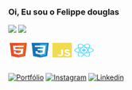 ### Oi, Eu sou o Felippe douglas <br/>
<img height="130em" src="https://github-readme-stats.vercel.app/api?username=felippedouglas&show_icons=true&theme=dark&include_all_commits=true&count_private=true"/>
<img height="132em" src="https://github-readme-stats.vercel.app/api/top-langs/?username=felippedouglas&layout=compact&langs_count=7&theme=dark"/>

<div style="display: inline_block"><br>
    <img align="center" alt="HTML" height="30" width="40" src="https://raw.githubusercontent.com/devicons/devicon/master/icons/html5/html5-original.svg">
    <img align="center" alt="CSS" height="30" width="40" src="https://raw.githubusercontent.com/devicons/devicon/master/icons/css3/css3-original.svg">
    <img align="center" alt="Javascript" height="30" width="40" src="https://raw.githubusercontent.com/devicons/devicon/master/icons/javascript/javascript-plain.svg">
    <img align="center" alt="React" height="30" width="40" src="https://raw.githubusercontent.com/devicons/devicon/master/icons/react/react-original.svg">
</div><br>

[![Portfólio](https://img.shields.io/website?label=Felippedouglas.online&style=for-the-badge&url=https://felippedouglas.online/)](https://felippedouglas.online)
[![Instagram](https://img.shields.io/badge/Instagram-E4405F?style=for-the-badge&logo=instagram&logoColor=white)](https://instagram.com)
[![Linkedin](https://img.shields.io/badge/LinkedIn-0077B5?style=for-the-badge&logo=linkedin&logoColor=white)](https://instagram.com)
